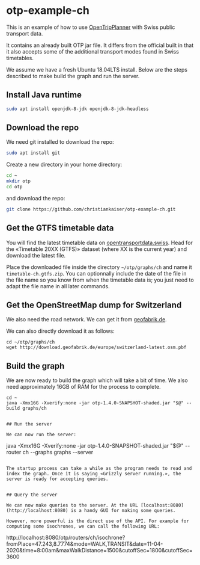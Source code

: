 # otp-example-ch

This is an example of how to use [OpenTripPlanner](http://www.opentripplanner.org/) with Swiss public transport data.

It contains an already built OTP jar file. It differs from the official built in that it also accepts some of the additional transport modes found in Swiss timetables.

We assume we have a fresh Ubuntu 18.04LTS install. Below are the steps described to make build the graph and run the server.

## Install Java runtime

```bash
sudo apt install openjdk-8-jdk openjdk-8-jdk-headless
```

## Download the repo

We need git installed to download the repo:

```bash
sudo apt install git
```

Create a new directory in your home directory:

```bash
cd ~
mkdir otp
cd otp
```

and download the repo:

```bash
git clone https://github.com/christiankaiser/otp-example-ch.git
```


## Get the GTFS timetable data

You will find the latest timetable data on [opentransportdata.swiss](https://opentransportdata.swiss/de/dataset). Head for the «Timetable 20XX (GTFS)» dataset (where XX is the current year) and download the latest file.

Place the downloaded file inside the directory `~/otp/graphs/ch` and name it `timetable-ch.gtfs.zip`. You can optionnally include the date of the file in the file name so you know from when the timetable data is; you just need to adapt the file name in all later commands.



## Get the OpenStreetMap dump for Switzerland

We also need the road network. We can get it from [geofabrik.de](http://download.geofabrik.de/europe.html).

We can also directly download it as follows:

```
cd ~/otp/graphs/ch
wget http://download.geofabrik.de/europe/switzerland-latest.osm.pbf
```


## Build the graph

We are now ready to build the graph which will take a bit of time. We also need approximately 16GB of RAM for the process to complete.

```
cd ~
java -Xmx16G -Xverify:none -jar otp-1.4.0-SNAPSHOT-shaded.jar "$@" --build graphs/ch


## Run the server

We can now run the server:

```
java -Xmx16G -Xverify:none -jar otp-1.4.0-SNAPSHOT-shaded.jar "$@" --router ch --graphs graphs --server
```

The startup process can take a while as the program needs to read and index the graph. Once it is saying «Grizzly server running.», the server is ready for accepting queries.


## Query the server

We can now make queries to the server. At the URL [localhost:8080](http://localhost:8080) is a handy GUI for making some queries.

However, more powerful is the direct use of the API. For example for computing some isochrones, we can call the following URL:

```
http://localhost:8080/otp/routers/ch/isochrone?fromPlace=47.243,8.7774&mode=WALK,TRANSIT&date=11-04-2020&time=8:00am&maxWalkDistance=1500&cutoffSec=1800&cutoffSec=3600
```



